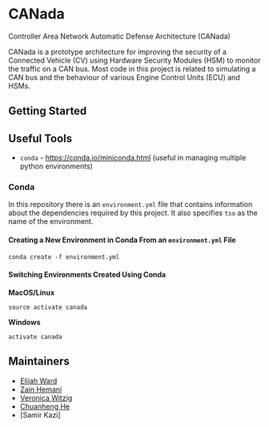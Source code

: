 # CANada
Controller Area Network Automatic Defense Architecture (CANada)

CANada is a prototype architecture for improving the security of a Connected Vehicle (CV) using Hardware Security Modules (HSM) to monitor the traffic on a CAN bus. Most code in this project is related to simulating a CAN bus and the behaviour of various Engine Control Units (ECU) and HSMs.

## Getting Started

## Useful Tools

- `conda` - https://conda.io/miniconda.html (useful in managing multiple python environments)

### Conda

In this repository there is an `environment.yml` file that contains information about the dependencies required by this project. It also specifies `tso` as the name of the environment.

#### Creating a New Environment in Conda From an `environment.yml` File

```
conda create -f environment.yml
```

#### Switching Environments Created Using Conda

**MacOS/Linux**
```
source activate canada
```
**Windows**
```
activate canada
```

## Maintainers

- [Elijah Ward](https://github.com/elijah-ward)
- [Zain Hemani](https://github.com/zhemani)
- [Veronica Witzig](https://github.com/VeronicaWitzig)
- [Chuanheng He](https://github.com/henryhehe)
- [Samir Kazi]

